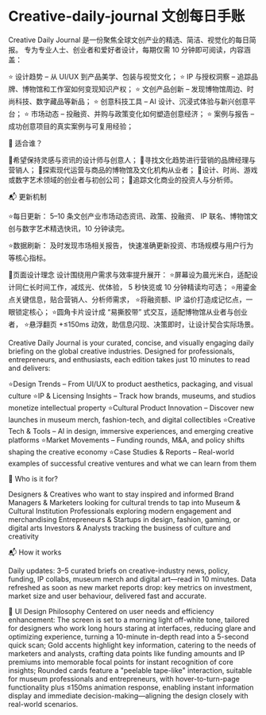 # Creative-daily-journal 文创每日手账
Creative Daily Journal 是一份聚焦全球文创产业的精选、简洁、视觉化的每日简报。
专为专业人士、创业者和爱好者设计，每期仅需 10 分钟即可阅读，内容涵盖：

⭐ 设计趋势 – 从 UI/UX 到产品美学、包装与视觉文化；
⭐ IP 与授权洞察 – 追踪品牌、博物馆和工作室如何变现知识产权；
⭐ 文创产品创新 – 发现博物馆周边、时尚科技、数字藏品等新品；
⭐ 创意科技工具 – AI 设计、沉浸式体验与新兴创意平台；
⭐ 市场动态 – 投融资、并购与政策变化如何塑造创意经济；
⭐ 案例与报告 – 成功创意项目的真实案例与可复用经验；

🎯 适合谁？

🌳希望保持灵感与资讯的设计师与创意人；
🌳寻找文化趋势进行营销的品牌经理与营销人；
🌳探索现代运营与商品的博物馆及文化机构从业者；
🌳设计、时尚、游戏或数字艺术领域的创业者与初创公司；
🌳追踪文化商业的投资人与分析师。

📬 更新机制

⭐每日更新：
5–10 条文创产业市场动态资讯、政策、投融资、
IP 联名、博物馆文创与数字艺术精选快讯，10 分钟读完。

⭐数据刷新：
及时发现市场相关报告，
快速准确更新投资、市场规模与用户行为等核心指标。

🐍页面设计理念
设计围绕用户需求与效率提升展开：
⭐屏幕设为晨光米白，适配设计同仁长时间工作，减炫光、优体验， 5 秒快览或 10 分钟精读均可选；
⭐用鎏金点关键信息，贴合营销人、分析师需求，
⭐将融资额、IP 溢价打造成记忆点，一眼锁定核心；
⭐圆角卡片设计成 “易撕胶带” 式交互，适配博物馆从业者与创业者，
⭐悬浮翻页 +≤150ms 动效，助信息闪现、决策即时，让设计契合实际场景。

Creative Daily Journal is your curated, concise, and visually engaging daily briefing on the global creative industries.
Designed for professionals, entrepreneurs, and enthusiasts, each edition takes just 10 minutes to read and delivers:

⭐Design Trends – From UI/UX to product aesthetics, packaging, and visual culture
⭐IP & Licensing Insights – Track how brands, museums, and studios monetize intellectual property
⭐Cultural Product Innovation – Discover new launches in museum merch, fashion-tech, and digital collectibles
⭐Creative Tech & Tools – AI in design, immersive experiences, and emerging creative platforms
⭐Market Movements – Funding rounds, M&A, and policy shifts shaping the creative economy
⭐Case Studies & Reports – Real-world examples of successful creative ventures and what we can learn from them

🎯 Who is it for?

Designers & Creatives who want to stay inspired and informed
Brand Managers & Marketers looking for cultural trends to tap into
Museum & Cultural Institution Professionals exploring modern engagement and merchandising
Entrepreneurs & Startups in design, fashion, gaming, or digital arts
Investors & Analysts tracking the business of culture and creativity

📬 How it works

Daily updates: 
3–5 curated briefs on creative-industry news,
policy, funding, IP collabs,
museum merch and digital art—read in 10 minutes.
Data refreshed as soon as new market reports drop:
key metrics on investment, 
market size and user behaviour, 
delivered fast and accurate.

🐍 UI Design Philosophy​
Centered on user needs and efficiency enhancement:​
The screen is set to a morning light off-white tone, tailored for designers who work long hours staring at interfaces, reducing glare and optimizing experience,​
turning a 10-minute in-depth read into a 5-second quick scan;​
Gold accents highlight key information, catering to the needs of marketers and analysts,​
crafting data points like funding amounts and IP premiums into memorable focal points for instant recognition of core insights;​
Rounded cards feature a "peelable tape-like" interaction, suitable for museum professionals and entrepreneurs,​
with hover-to-turn-page functionality plus ≤150ms animation response,​
enabling instant information display and immediate decision-making—aligning the design closely with real-world scenarios.
